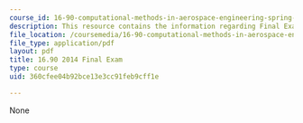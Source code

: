 ```yaml
---
course_id: 16-90-computational-methods-in-aerospace-engineering-spring-2014
description: This resource contains the information regarding Final Exam.
file_location: /coursemedia/16-90-computational-methods-in-aerospace-engineering-spring-2014/360cfee04b92bce13e3cc91feb9cff1e_MIT16_90S14_final.pdf
file_type: application/pdf
layout: pdf
title: 16.90 2014 Final Exam
type: course
uid: 360cfee04b92bce13e3cc91feb9cff1e

---
```

None